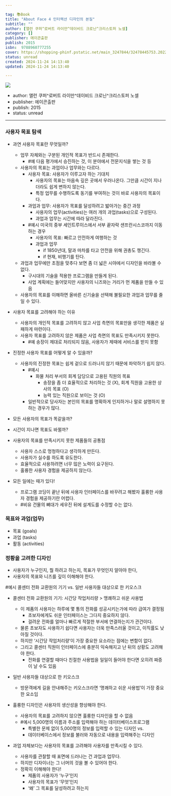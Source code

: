 ```yaml
---

tag: 📚Book
title: "About Face 4 인터랙션 디자인의 본질"
subtitle: ""
author: [앨런 쿠퍼^로버트 라이만^데이비드 크로닌^크리스토퍼 노셀]
category: []
publisher: 에이콘출판
publish: 2015
isbn:  9788960777255
cover: https://shopping-phinf.pstatic.net/main_3247844/32478445753.20221228073212.jpg
status: unread
created: 2024-11-24 14:13:40
updated: 2024-11-24 14:13:40

---
```

![](https://shopping-phinf.pstatic.net/main_3247844/32478445753.20221228073212.jpg)


- author: 앨런 쿠퍼^로버트 라이만^데이비드 크로닌^크리스토퍼 노셀
- publisher: 에이콘출판
- publish: 2015
- status: unread


---
### 사용자 목표 탐색
- 과연 사용자 목표란 무엇일까?
	- 업무 자체와는 구분된 개인적 목표가 반드시 존재한다.
		- #예 다음 평가에서 승진하는 것, 이 분야에서 전문지식을 쌓는 것 등
	- 사용자의 목표는 과업이나 업무와는 다르다.
		- 사용자 목표: 사용자가 이루고자 하는 기대치
			- 사용자의 목표는 마음속 깊은 곳에서 우러나온다. 그만큼 시간이 지나더라도 쉽게 변하지 않는다.
			- 특정 업무를 수행하도록 동기를 부여하는 것이 바로 사용자의 목표이다.
		- 과업과 업무: 사용자가 목표를 달성하려고 밟아가는 중간 과정
			- 사용자의 업무(activities)는 여러 개의 과업(tasks)으로 구성된다.
			- 과업과 업무는 시간에 따라 달라진다.
		- #예시 미국의 중부 세인트루이스에서 서부 끝자락 샌프란시스코까지 이동하는 경우
			- 사용자의 목표: 빠르고 안전하게 여행하는 것
			- 과업과 업무
				- if 1850년대, 말과 마차를 타고 안전을 위해 권총도 챙긴다.
				- if 현재, 비행기를 탄다.
	- 과업과 업무에만 초점을 맞추다 보면 좀 더 넓은 시야에서 디자인을 바라볼 수 없다.
		- 구시대의 기술을 적용한 프로그램을 만들게 된다.
		- 사업 계획에는 들어맞지만 사용자의 니즈와는 거리가 먼 제품을 만들 수 있음
	- 사용자의 목표를 이해하면 올바른 신기술을 선택해 불필요한 과업과 업무를 줄일 수 있다.

- 사용자 목표를 고려해야 하는 이유
	- 사용자의 개인적 목표를 고려하지 않고 사업 측면의 목표만을 생각한 제품은 실패하게 마련이다.
	- 사용자 목표를 고려하지 않은 제품은 사업 측면의 목표도 만족시키지 못한다.
		- #예 송장이 제대로 처리되지 않음, 사용자가 제때에 서비스를 받지 못함

- 진정한 사용자 목표를 어떻게 알 수 있을까?
	- 사용자의 진정한 목표는 쉽게 겉으로 드러나지 않기 때문에 파악하기 쉽지 않다.
		- #예시
			- 화물 처리 부서의 회계 담당으로 고용된 직원의 목표
				- 송장을 좀 더 효율적으로 처리하는 것 (X),  회계 직원을 고용한 상사의 목표 (O)
				- 능력 있는 직원으로 보이는 것 (O)
		- 일반적으로 당사자는 본인의 목표를 명확하게 인지하거나 말로 설명하지 못하는 경우가 많다.

- 모든 사용자의 목표가 똑같을까?

- 시간이 지나면 목표도 바뀔까?

- 사용자의 목표를 만족시키지 못한 제품들의 공통점
	- 사용자 스스로 멍청하다고 생각하게 만든다.
	- 사용자가 실수를 하도록 유도한다.
	- 효율적으로 사용하려면 너무 많은 노력이 요구된다.
	- 훌륭한 사용자 경험을 제공하지 않는다.

- 모든 일에는 때가 있다!
	- 프로그램 코딩이 끝난 뒤에 사용자 인터페이스를 바꾸려고 해봤자 훌륭한 사용자 경험을 제공하기란 어렵다.
	- #비유 건물의 뼈대가 세우진 뒤에 설계도를 수정할 수는 없다.


### 목표와 과업(업무)

- 목표 (goals)
- 과업 (tasks)
- 활동 (activities)


### 정황을 고려한 디자인
- 사용자가 누구인지, 뭘 하려고 하는지, 목표가 무엇인지 알아야 한다,
- 사용자의 목표와 니즈를 깊이 이해해야 한다.

#예시 콜센터 전화 교환원의 기기 vs. 일반 사용자들 대상으로 한 키오스크
- 콜센터 전화 교환원의 기기: 시간당 작업처리량 > 맹쾌하고 쉬운 사용법
	- 이 제품의 사용자는 하루에 몇 통의 전화를 성공시키는가에 따라 급여가 결정됨
		- 초보자에게도 쉬운 인터페이스는 그다지 중요하지 않다.
		- 걸려운 전화를 얼마나 빠르게 적절한 부서에 연결하는지가 관건이다.
	- 물론 초보자도 사용하기 쉽다면 사용자는 더욱 만족스러울 것이고, 이직률도 낮아질 것이다.
	- 하지만 ‘시간당 작업처리량’이 가장 중요한 요소라는 점에는 변함이 없다.
	- 그리고 콜센터 직원이 인터페이스에 충분히 익숙해지고 난 뒤의 상황도 고려해야 한다.
		- 전화를 연결할 때마다 친절한 사용법을 일일이 들어야 한다면 오히려 짜증이 날 수도 있음
- 일반 사용자들 대상으로 한 키오스크
	- 방문객에게 길을 안내해주는 키오스크라면 ‘명쾌하고 쉬운 사용법’이 가장 중요한 요소임

- 훌륭한 디자인은 사용자의 생산성을 향상해야 한다.
	- 사용자의 목표를 고려하지 않으면 훌륭한 디자인을 할 수 없음
	- #예시 5,000명의 이름과 주소를 입력해야 하는 데이터베이스프로그램
		- 특별한 문제 없이 5,000명의 정보를 입력할 수 있는 디자인 vs.
		- 데이터베이스에서 정보를 불러와 자동으로 내용을 입력해주는 디자인

- 과업 자체보다는 사용자의 목표를 고려해야 사용자를 만족시킬 수 있다.
	- 사용자를 관찰할 때 표면에 드러나는 건 과업과 업무다.
	- 하지만 디자이너는 그 너머의 것을 볼 수 있어야 한다.
	- 정확히 이해해야 한다!
		- 제품의 사용자가 ‘누구’인지
		- 사용자의 목표가 ‘무엇’인지
		- ‘왜’ 그 목표를 달성하려고 하는지 